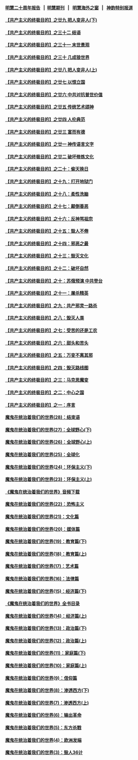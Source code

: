 #### [明慧二十周年报告](https://github.com/gfw-breaker/mh-reports/blob/master/README.md?t=07231742) &nbsp;&nbsp;|&nbsp;&nbsp;[明慧期刊](https://github.com/gfw-breaker/mh-qikan) &nbsp;&nbsp;|&nbsp;&nbsp; [明慧海外之窗](https://github.com/gfw-breaker/mh-news/blob/master/README.md?t=07231742) &nbsp;&nbsp;|&nbsp;&nbsp; [神韵特别报道](https://github.com/gfw-breaker/mh-news/blob/master/shenyun.md?t=07231742) 

#### [【共产主义的终极目的】之廿九 把人变非人(下)](../pages/nsc422/n11344140.md?t=07231742) 

#### [【共产主义的终极目的】之三十二 结语](../pages/nsc422/n11360535.md?t=07231742) 

#### [【共产主义的终极目的】之三十一 末世景观](../pages/nsc422/n11351129.md?t=07231742) 

#### [【共产主义的终极目的】之三十 几成狼世界](../pages/nsc422/n11348280.md?t=07231742) 

#### [【共产主义的终极目的】之廿八 把人变非人(上)](../pages/nsc422/n11340492.md?t=07231742) 

#### [【共产主义的终极目的】之廿七 以恨立国](../pages/nsc422/n11336944.md?t=07231742) 

#### [【共产主义的终极目的】之廿六 中共对抗普世价值](../pages/nsc422/n11324785.md?t=07231742) 

#### [【共产主义的终极目的】之廿五 传统艺术颂神](../pages/nsc422/n11296396.md?t=07231742) 

#### [【共产主义的终极目的】之廿四 人伦典范](../pages/nsc422/n11296397.md?t=07231742) 

#### [【共产主义的终极目的】之廿三 富而有德](../pages/nsc422/n11283598.md?t=07231742) 

#### [【共产主义的终极目的】之廿一 神传语言文字](../pages/nsc422/n11263265.md?t=07231742) 

#### [【共产主义的终极目的】之廿二 破坏修炼文化](../pages/nsc422/n11245728.md?t=07231742) 

#### [【共产主义的终极目的】之二十：偷天换日](../pages/nsc422/n11238846.md?t=07231742) 

#### [【共产主义的终极目的】之十九：打开地狱门](../pages/nsc422/n11206376.md?t=07231742) 

#### [【共产主义的终极目的】之十八：柔性洗脑](../pages/nsc422/n11199994.md?t=07231742) 

#### [【共产主义的终极目的】之十七：颠倒善恶](../pages/nsc422/n11179782.md?t=07231742) 

#### [【共产主义的终极目的】之十六：反神骂祖宗](../pages/nsc422/n11166798.md?t=07231742) 

#### [【共产主义的终极目的】之十五：毁人不倦](../pages/nsc422/n11166792.md?t=07231742) 

#### [【共产主义的终极目的】之十四：邪恶之最](../pages/nsc422/n11150249.md?t=07231742) 

#### [【共产主义的终极目的】之十三：毁灭文化](../pages/nsc422/n11135227.md?t=07231742) 

#### [【共产主义的终极目的】之十二：破坏自然](../pages/nsc422/n11135214.md?t=07231742) 

#### [【共产主义的终极目的】之十：苏俄预演 中共登台](../pages/nsc422/n11118424.md?t=07231742) 

#### [【共产主义的终极目的】之十一：屠杀精英](../pages/nsc422/n11118442.md?t=07231742) 

#### [【共产主义的终极目的】之九：共产邪灵一路杀](../pages/nsc422/n11114139.md?t=07231742) 

#### [【共产主义的终极目的】之八：毁灭人类](../pages/nsc422/n11108503.md?t=07231742) 

#### [【共产主义的终极目的】之七：受苦的还是工农](../pages/nsc422/n11101809.md?t=07231742) 

#### [【共产主义的终极目的】之六：甜头和苦头](../pages/nsc422/n11096971.md?t=07231742) 

#### [【共产主义的终极目的】之五：万变不离其邪](../pages/nsc422/n11091285.md?t=07231742) 

#### [【共产主义的终极目的】之四：毁灭路线图](../pages/nsc422/n11086284.md?t=07231742) 

#### [【共产主义的终极目的】之三：马克思魔变](../pages/nsc422/n11061941.md?t=07231742) 

#### [【共产主义的终极目的】之二：中心之国](../pages/nsc422/n11047728.md?t=07231742) 

#### [【共产主义的终极目的】之一：序言](../pages/nsc422/n11086077.md?t=07231742) 

#### [魔鬼在统治着我们的世界(28)：结束语](../pages/nsc422/n10936246.md?t=07231742) 

#### [魔鬼在统治着我们的世界(27)：全球野心(下)](../pages/nsc422/n10928319.md?t=07231742) 

#### [魔鬼在统治着我们的世界(26)：全球野心(上)](../pages/nsc422/n10900318.md?t=07231742) 

#### [魔鬼在统治着我们的世界(25)：全球化](../pages/nsc422/n10788205.md?t=07231742) 

#### [魔鬼在统治着我们的世界(24)：环保主义(下)](../pages/nsc422/n10695307.md?t=07231742) 

#### [魔鬼在统治着我们的世界(23)：环保主义(上)](../pages/nsc422/n10688613.md?t=07231742) 

#### [《魔鬼在统治着我们的世界》音频下载](../pages/nsc422/n10635553.md?t=07231742) 

#### [魔鬼在统治着我们的世界(22)：恐怖主义](../pages/nsc422/n10614727.md?t=07231742) 

#### [魔鬼在统治着我们的世界(21)：文化篇](../pages/nsc422/n10597706.md?t=07231742) 

#### [魔鬼在统治着我们的世界(20)：媒体篇](../pages/nsc422/n10586579.md?t=07231742) 

#### [魔鬼在统治着我们的世界(19)：教育篇(下)](../pages/nsc422/n10564808.md?t=07231742) 

#### [魔鬼在统治着我们的世界(18)：教育篇(上)](../pages/nsc422/n10526970.md?t=07231742) 

#### [魔鬼在统治着我们的世界(17)：艺术篇](../pages/nsc422/n10499093.md?t=07231742) 

#### [魔鬼在统治着我们的世界(16)：法律篇](../pages/nsc422/n10485969.md?t=07231742) 

#### [魔鬼在统治着我们的世界(15)：经济篇(下)](../pages/nsc422/n10469975.md?t=07231742) 

#### [《魔鬼在统治着我们的世界》全书目录](../pages/nsc422/n10464261.md?t=07231742) 

#### [魔鬼在统治着我们的世界(14)：经济篇(上)](../pages/nsc422/n10457370.md?t=07231742) 

#### [魔鬼在统治着我们的世界(13)：政治篇(下)](../pages/nsc422/n10448270.md?t=07231742) 

#### [魔鬼在统治着我们的世界(12)：政治篇(上)](../pages/nsc422/n10444576.md?t=07231742) 

#### [魔鬼在统治着我们的世界(11)：家庭篇(下)](../pages/nsc422/n10440961.md?t=07231742) 

#### [魔鬼在统治着我们的世界(10)：家庭篇(上)](../pages/nsc422/n10435448.md?t=07231742) 

#### [魔鬼在统治着我们的世界(9)：信仰篇](../pages/nsc422/n10432159.md?t=07231742) 

#### [魔鬼在统治着我们的世界(8)：渗透西方(下)](../pages/nsc422/n10429603.md?t=07231742) 

#### [魔鬼在统治着我们的世界(7)：渗透西方(上)](../pages/nsc422/n10426013.md?t=07231742) 

#### [魔鬼在统治着我们的世界(6)：输出革命](../pages/nsc422/n10421536.md?t=07231742) 

#### [魔鬼在统治着我们的世界(5)：东方杀戮](../pages/nsc422/n10417707.md?t=07231742) 

#### [魔鬼在统治着我们的世界(4)：欧洲发端](../pages/nsc422/n10414890.md?t=07231742) 

#### [魔鬼在统治着我们的世界(3)：毁人36计](../pages/nsc422/n10411583.md?t=07231742) 

